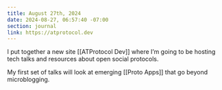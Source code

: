 ```yaml
---
title: August 27th, 2024
date: 2024-08-27, 06:57:40 -07:00
section: journal
link: https://atprotocol.dev
---
```

I put together a new site [[ATProtocol Dev]] where I’m going to be hosting tech talks and resources about open social protocols.

My first set of talks will look at emerging [[Proto Apps]] that go beyond microblogging.